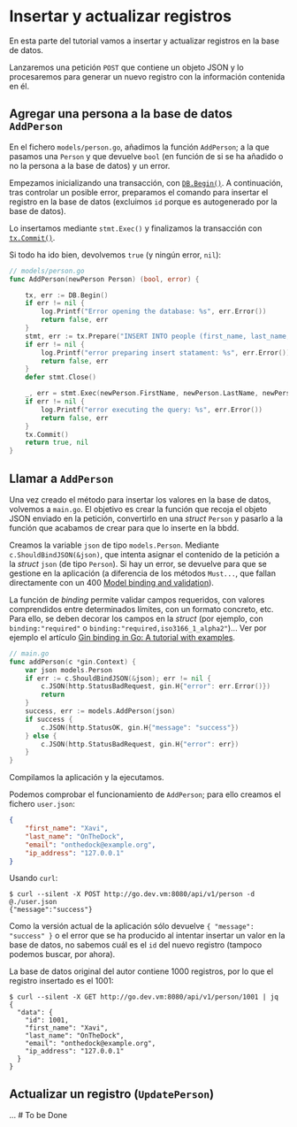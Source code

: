 # Insertar y actualizar registros

En esta parte del tutorial vamos a insertar y actualizar registros en la base de datos.

Lanzaremos una petición `POST` que contiene un objeto JSON y lo procesaremos para generar un nuevo registro con la información contenida en él.

## Agregar una persona a la base de datos `AddPerson`

En el fichero `models/person.go`, añadimos la función `AddPerson`; a la que pasamos una `Person` y que devuelve `bool` (en función de si se ha añadido o no la persona a la base de datos) y un error.

Empezamos inicializando una transacción, con [`DB.Begin()`](https://pkg.go.dev/database/sql?utm_source=gopls#DB.Begin). A continuación, tras controlar un posible error, preparamos el comando para insertar el registro en la base de datos (excluimos `id` porque es autogenerado por la base de datos).

Lo insertamos mediante `stmt.Exec()` y finalizamos la transacción con [`tx.Commit()`](https://pkg.go.dev/database/sql?utm_source=gopls#Tx.Commit).

Si todo ha ido bien, devolvemos `true` (y ningún error, `nil`):

```go
// models/person.go
func AddPerson(newPerson Person) (bool, error) {

    tx, err := DB.Begin()
    if err != nil {
        log.Printf("Error opening the database: %s", err.Error())
        return false, err
    }
    stmt, err := tx.Prepare("INSERT INTO people (first_name, last_name, email, ip_address) VALUES (?,?,?,?)")
    if err != nil {
        log.Printf("error preparing insert statament: %s", err.Error())
        return false, err
    }
    defer stmt.Close()

    _, err = stmt.Exec(newPerson.FirstName, newPerson.LastName, newPerson.Email, newPerson.IpAddress)
    if err != nil {
        log.Printf("error executing the query: %s", err.Error())
        return false, err
    }
    tx.Commit()
    return true, nil
}
```

## Llamar a `AddPerson`

Una vez creado el método para insertar los valores en la base de datos, volvemos a `main.go`. El objetivo es crear la función que recoja el objeto JSON enviado en la petición, convertirlo en una *struct* `Person` y pasarlo a la función que acabamos de crear para que lo inserte en la bbdd.

Creamos la variable `json` de tipo `models.Person`. Mediante `c.ShouldBindJSON(&json)`, que intenta asignar el contenido de la petición a la *struct* `json` (de tipo `Person`). Si hay un error, se devuelve para que se gestione en la aplicación (a diferencia de los métodos `Must...`, que fallan directamente con un 400 [Model binding and validation](https://pkg.go.dev/github.com/gin-gonic/gin@v1.8.1#readme-model-binding-and-validation)).

La función de *binding* permite validar campos requeridos, con valores comprendidos entre determinados límites, con un formato concreto, etc. Para ello, se deben decorar los campos en la *struct* (por ejemplo, con `binding:"required"` o `binding:"required,iso3166_1_alpha2"`)... Ver por ejemplo el artículo [Gin binding in Go: A tutorial with examples](https://blog.logrocket.com/gin-binding-in-go-a-tutorial-with-examples/).

```go
// main.go
func addPerson(c *gin.Context) {
    var json models.Person
    if err := c.ShouldBindJSON(&json); err != nil {
        c.JSON(http.StatusBadRequest, gin.H{"error": err.Error()})
        return
    }
    success, err := models.AddPerson(json)
    if success {
        c.JSON(http.StatusOK, gin.H{"message": "success"})
    } else {
        c.JSON(http.StatusBadRequest, gin.H{"error": err})
    }
}
```

Compilamos la aplicación y la ejecutamos.

Podemos comprobar el funcionamiento de `AddPerson`; para ello creamos el fichero `user.json`:

```json
{
    "first_name": "Xavi",
    "last_name": "OnTheDock",
    "email": "onthedock@example.org",
    "ip_address": "127.0.0.1"
}
```

Usando `curl`:

```shell
$ curl --silent -X POST http://go.dev.vm:8080/api/v1/person -d @./user.json
{"message":"success"}
```

Como la versión actual de la aplicación sólo devuelve `{ "message": "success" }` o el error que se ha producido al intentar insertar un valor en la base de datos, no sabemos cuál es el `id` del nuevo registro (tampoco podemos buscar, por ahora).

La base de datos original del autor contiene 1000 registros, por lo que el registro insertado es el 1001:

```shell
$ curl --silent -X GET http://go.dev.vm:8080/api/v1/person/1001 | jq
{
  "data": {
    "id": 1001,
    "first_name": "Xavi",
    "last_name": "OnTheDock",
    "email": "onthedock@example.org",
    "ip_address": "127.0.0.1"
  }
}
```

## Actualizar un registro (`UpdatePerson`)

... # To be Done
